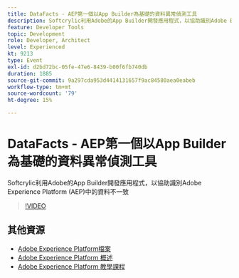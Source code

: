 ```yaml
---
title: DataFacts - AEP第一個以App Builder為基礎的資料異常偵測工具
description: Softcrylic利用Adobe的App Builder開發應用程式，以協助識別Adobe Experience Platform (AEP)中的資料不一致
feature: Developer Tools
topic: Development
role: Developer, Architect
level: Experienced
kt: 9213
type: Event
exl-id: d2bd72bc-05fe-47e6-8439-b00f6fb740db
duration: 1885
source-git-commit: 9a297cda953d4414131657f9ac84580aea0eabeb
workflow-type: tm+mt
source-wordcount: '79'
ht-degree: 15%

---
```


# DataFacts - AEP第一個以App Builder為基礎的資料異常偵測工具

Softcrylic利用Adobe的App Builder開發應用程式，以協助識別Adobe Experience Platform (AEP)中的資料不一致

>[!VIDEO](https://video.tv.adobe.com/v/337710/?quality=12&learn=on&hidetitle=true)

## 其他資源

- [Adobe Experience Platform檔案](https://experienceleague.adobe.com/docs/experience-platform.html?lang=zh-Hant)
- [Adobe Experience Platform 概述](https://experienceleague.adobe.com/docs/experience-platform/landing/home.html?lang=zh-Hant)
- [Adobe Experience Platform 教學課程](https://experienceleague.adobe.com/docs/platform-learn/tutorials/overview.html?lang=zh-Hant)

